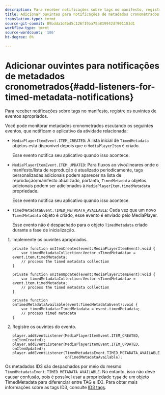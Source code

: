 ```yaml
---
description: Para receber notificações sobre tags no manifesto, registre os ouvintes de eventos apropriados.
title: Adicionar ouvintes para notificações de metadados cronometrados
translation-type: tm+mt
source-git-commit: 89bdda1d4bd5c126f19ba75a819942df901183d1
workflow-type: tm+mt
source-wordcount: '186'
ht-degree: 0%

---
```



# Adicionar ouvintes para notificações de metadados cronometrados{#add-listeners-for-timed-metadata-notifications}

Para receber notificações sobre tags no manifesto, registre os ouvintes de eventos apropriados.

Você pode monitorar metadados cronometrados escutando os seguintes eventos, que notificam o aplicativo da atividade relacionada:

* `MediaPlayerItemEvent.ITEM_CREATED`: A lista inicial de  `TimedMetadata` objetos está disponível depois que o  `MediaPlayerItem` é criado.

   Esse evento notifica seu aplicativo quando isso acontece.

* `MediaPlayerItemEvent.ITEM_UPDATED`: Para fluxos ao vivo/lineares onde o manifesto/lista de reprodução é atualizado periodicamente, tags personalizadas adicionais podem aparecer na lista de reprodução/manifesto atualizado, portanto,  `TimedMetadata` objetos adicionais podem ser adicionados à  `MediaPlayerItem.timedMetadata` propriedade.

   Esse evento notifica seu aplicativo quando isso acontece.

* `TimedMetadataEvent.TIMED_METADATA_AVAILABLE`: Cada vez que um novo  `TimedMetadata` objeto é criado, esse evento é enviado pelo MediaPlayer.

   Esse evento não é despachado para o objeto `TimedMetadata` criado durante a fase de inicialização.

1. Implemente os ouvintes apropriados.

   ```
   private function onItemCreated(event:MediaPlayerItemEvent):void { 
       var timedMetadataCollection:Vector.<TimedMetadata> = event.item.timedMetadata; 
       // process the timed metadata collection 
   } 
   
   private function onItemUpdated(event:MediaPlayerItemEvent):void { 
       var timedMetadataCollection:Vector.<TimedMetadata> = event.item.timedMetadata; 
       // process the timed metadata collection 
   } 
   
   private function onTimedMetadataAvailable(event:TimedMetadataEvent):void { 
       var timedMetadata:TimedMetadata = event.timedMetadata; 
       // process timed metadata 
   }
   ```

1. Registre os ouvintes do evento.

   ```
   player.addEventListener(MediaPlayerItemEvent.ITEM_CREATED, onItemCreated); 
   player.addEventListener(MediaPlayerItemEvent.ITEM_UPDATED, onItemUpdated); 
   player.addEventListener(TimedMetadataEvent.TIMED_METADATA_AVAILABLE,  
                           onTimedMetadataAvailable);
   ```

Os metadados ID3 são despachados por meio do mesmo `TimedMetadataEvent.TIMED_METADATA_AVAILABLE`. No entanto, isso não deve causar confusão, pois é possível usar a propriedade `type` de um objeto TimedMetadata para diferenciar entre TAG e ID3. Para obter mais informações sobre as tags ID3, consulte [ID3 tags](../../../tvsdk-1.4-for-desktop-hls/r-psdk-dhls-1.4-notification-system/notification-system/t-psdk-dhls-1.4-id3-metadata-retrieve.md).